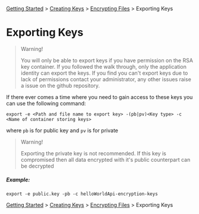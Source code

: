 [Getting Started](../README.MD) > [Creating Keys](./CreatingKeys.md) > [Encrypting Files](./Encryption.md) > Exporting Keys
# Exporting Keys

>Warning!
>
>You will only be able to export keys if you have permission on the RSA key container. If you followed the walk through, only the application identity can export the keys. If you find you can't export keys due to lack of permissions contact your administrator, any other issues raise a issue on the github repository.

If there ever comes a time where you need to gain access to these keys you can use the following command:

`export -e <Path and file name to export key> -(pb|pv)<Key type> -c <Name of container storing keys>`

where `pb` is for public key and `pv` is for private 
>Warning!
>
>Exporting the private key is not recommended. If this key is compromised then all data encrypted with it's public counterpart can be decrypted

##### Example:

```
export -e public.key -pb -c helloWorldApi-encryption-keys
```

[Getting Started](../README.MD) > [Creating Keys](./CreatingKeys.md) > [Encrypting Files](./Encryption.md) > Exporting Keys